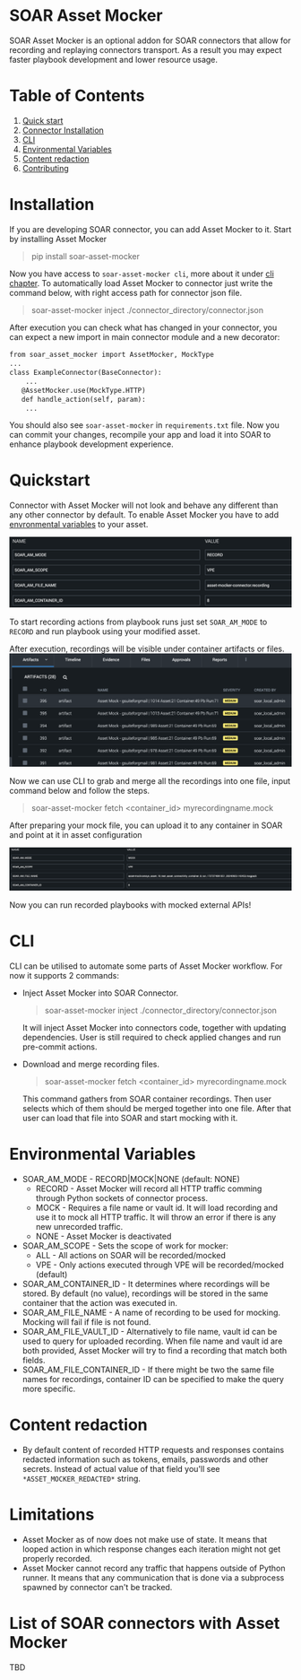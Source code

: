 # SOAR Asset Mocker
SOAR Asset Mocker is an optional addon for SOAR connectors that allow for recording and replaying connectors transport. As a result you may expect faster playbook development and lower resource usage.

# Table of Contents
1. [Quick start](#Quickstart)
2. [Connector Installation](#Installation)
3. [CLI](#CLI)
4. [Environmental Variables](#Environmental-Variables)
5. [Content redaction](#content-redaction)
6. [Contributing](#content-redaction)

# Installation

If you are developing SOAR connector, you can add Asset Mocker to it.
Start by installing Asset Mocker
> pip install soar-asset-mocker

Now you have access to `soar-asset-mocker cli`, more about it under [cli chapter](#CLI).
To automatically load Asset Mocker to connector just write the command below, with right access path for connector json file.
> soar-asset-mocker inject ./connector_directory/connector.json

After execution you can check what has changed in your connector, you can expect a new import in main connector module and a new decorator:
```
from soar_asset_mocker import AssetMocker, MockType
...
class ExampleConnector(BaseConnector):
    ...
   @AssetMocker.use(MockType.HTTP)
   def handle_action(self, param):
    ...
```
You should also see `soar-asset-mocker` in `requirements.txt` file. Now you can commit your changes, recompile your app and load it into SOAR to enhance playbook development experience.

# Quickstart

Connector with Asset Mocker will not look and behave any different than any other connector by default. To enable Asset Mocker you have to add [envronmental variables](#environmental-variables) to your asset.

![Alt text](docs/images/env_vars.png)

To start recording actions from playbook runs just set `SOAR_AM_MODE` to `RECORD` and run playbook using your modified asset. 

After execution, recordings will be visible under container artifacts or files.
![Alt text](docs/images/artifacts.png)

Now we can use CLI to grab and merge all the recordings into one file, input command below and follow the steps.

> soar-asset-mocker fetch <container_id> myrecordingname.mock

After preparing your mock file, you can upload it to any container in SOAR and point at it in asset configuration

![Alt text](docs/images/mocking_settings.png)

Now you can run recorded playbooks with mocked external APIs!

# CLI

CLI can be utilised to automate some parts of Asset Mocker workflow.
For now it supports 2 commands:
* Inject Asset Mocker into SOAR Connector.
    > soar-asset-mocker inject ./connector_directory/connector.json
    
    It will inject Asset Mocker into connectors code, together with updating dependencies. User is still required to check applied changes and run pre-commit actions.

* Download and merge recording files.
    > soar-asset-mocker fetch <container_id> myrecordingname.mock

    This command gathers from SOAR container recordings. Then user selects which of them should be merged together into one file. After that user can load that file into SOAR and start mocking with it.


# Environmental Variables

* SOAR_AM_MODE - RECORD|MOCK|NONE (default: NONE)
    * RECORD - Asset Mocker will record all HTTP traffic comming through Python sockets of connector process. 
    * MOCK - Requires a file name or vault id. It will load recording and use it to mock all HTTP traffic. It will throw an error if there is any new unrecorded traffic.
    * NONE - Asset Mocker is deactivated
* SOAR_AM_SCOPE - Sets the scope of work for mocker:
    * ALL - All actions on SOAR will be recorded/mocked
    * VPE - Only actions executed through VPE will be recorded/mocked (default)
* SOAR_AM_CONTAINER_ID - It determines where recordings will be stored. By default (no value), recordings will be stored in the same container that the action was executed in.
* SOAR_AM_FILE_NAME - A name of recording to be used for mocking. Mocking will fail if file is not found.
* SOAR_AM_FILE_VAULT_ID - Alternatively to file name, vault id can be used to query for uploaded recording. When file name and vault id are both provided, Asset Mocker will try to find a recording that match both fields.
* SOAR_AM_FILE_CONTAINER_ID - If there might be two the same file names for recordings, container ID can be specified to make the query more specific.

# Content redaction

* By default content of recorded HTTP requests and responses contains redacted information such as tokens, emails, passwords and other secrets. Instead of actual value of that field you'll see `*ASSET_MOCKER_REDACTED*` string.

# Limitations

* Asset Mocker as of now does not make use of state. It means that looped action in which response changes each iteration might not get properly recorded.
* Asset Mocker cannot record any traffic that happens outside of Python runner. It means that any communication that is done via a subprocess spawned by connector can't be tracked.

# List of SOAR connectors with Asset Mocker

TBD
